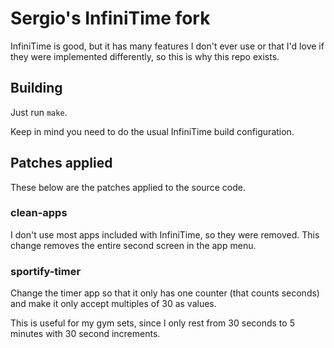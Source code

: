 # Sergio's InfiniTime fork

InfiniTime is good, but it has many features I don't ever use or that I'd love if they were implemented differently, so this is why this repo exists.

## Building

Just run `make`.

Keep in mind you need to do the usual InfiniTime build configuration.

## Patches applied

These below are the patches applied to the source code.

### clean-apps

I don't use most apps included with InfiniTime, so they were removed. This change removes the entire second screen in the app menu.

### sportify-timer

Change the timer app so that it only has one counter (that counts seconds) and make it only accept multiples of 30 as values.

This is useful for my gym sets, since I only rest from 30 seconds to 5 minutes with 30 second increments.
